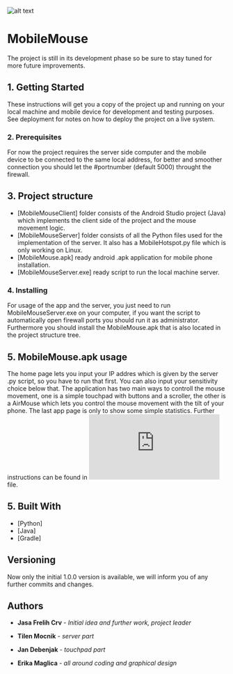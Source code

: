 ![alt text](https://imgur.com/VyCZfcm)

# MobileMouse

The project is still in its development phase so be sure to stay tuned for more future improvements.

## 1. Getting Started

These instructions will get you a copy of the project up and running on your local machine and mobile device for development and testing purposes. See deployment for notes on how to deploy the project on a live system.

### 2. Prerequisites

For now the project requires the server side computer and the mobile device to be connected to the same local address, for better and smoother connection you should let the #portnumber (default 5000) throught the firewall.

## 3. Project structure
* [MobileMouseClient] folder consists of the Android Studio project (Java) which implements the client side of the project and the mouse movement logic. 
* [MobileMouseServer] folder consists of all the Python files used for the implementation of the server. It also has a MobileHotspot.py file which is only working on Linux.
* [MobileMouse.apk] ready android .apk application for mobile phone installation.
* [MobileMouseServer.exe] ready script to run the local machine server.

### 4. Installing

For usage of the app and the server, you just need to run MobileMouseServer.exe on your computer, if you want the script to automatically open firewall ports you should run it as administrator. Furthermore you should install the MobileMouse.apk that is also located in the project structure tree.


## 5. MobileMouse.apk usage

The home page lets you input your IP addres which is given by the server .py script, so you have to run that first. You can also input your sensitivity choice below that. The application has two main ways to controll the mouse movement, one is a simple touchpad with buttons and a scroller, the other is a AirMouse which lets you control the mouse movement with the tilt of your phone. The last app page is only to show some simple statistics. Further instructions can be found in ![INSTRUCTIONS.md](https://github.com/kolan51/MobileMouse/INSTRUCTIONS.md) file.

## 5. Built With

* [Python]
* [Java]
* [Gradle]

## Versioning

Now only the initial 1.0.0 version is available, we will inform you of any further commits and changes.

## Authors

* **Jasa Frelih Crv** - *Initial idea and further work, project leader* 

* **Tilen Mocnik** - *server part* 

* **Jan Debenjak** - *touchpad part* 

* **Erika Maglica** - *all around coding and graphical design* 

